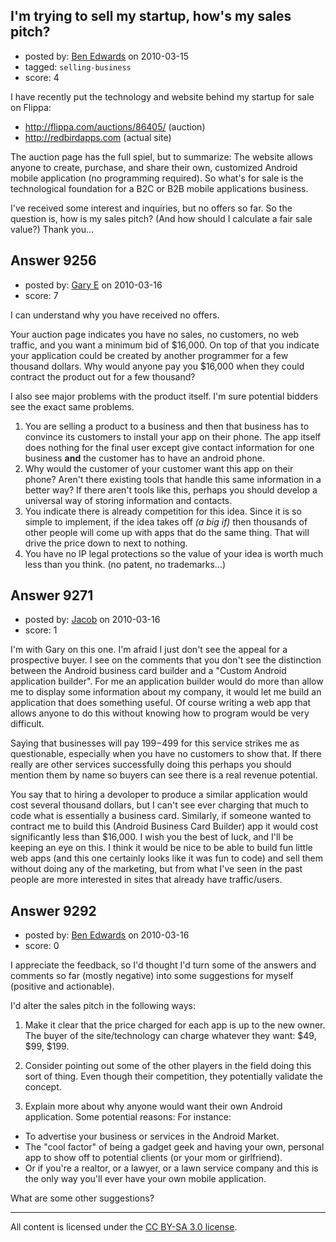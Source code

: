 ## I'm trying to sell my startup, how's my sales pitch?

- posted by: [Ben Edwards](https://stackexchange.com/users/-1/2786-ben-edwards) on 2010-03-15
- tagged: `selling-business`
- score: 4

I have recently put the technology and website behind my startup for sale on Flippa:

 - http://flippa.com/auctions/86405/ (auction)
 - http://redbirdapps.com (actual site)

The auction page has the full spiel, but to summarize: The website allows anyone to create, purchase, and share their own, customized Android mobile application (no programming required).  So what's for sale is the technological foundation for a B2C or B2B mobile applications business.

I've received some interest and inquiries, but no offers so far.  So the question is, how is my sales pitch?  (And how should I calculate a fair sale value?)  Thank you...



## Answer 9256

- posted by: [Gary E](https://stackexchange.com/users/-1/2587-gary-e) on 2010-03-16
- score: 7

I can understand why you have received no offers.

Your auction page indicates you have no sales, no customers, no web traffic, and you want a minimum bid of $16,000. On top of that you indicate your application could be created by another programmer for a few thousand dollars. Why would anyone pay you $16,000 when they could contract the product out for a few thousand?

I also see major problems with the product itself. I'm sure potential bidders see the exact same problems.

 1. You are selling a product to a business and then that business has to convince its customers to install your app on their phone. The app itself does nothing for the final user except give contact information for one business **and** the customer has to have an android phone.
 2. Why would the customer of your customer want this app on their phone? Aren't there existing tools that handle this same information in a better way? If there aren't tools like this, perhaps you should develop a universal way of storing information and contacts.
 3. You indicate there is already competition for this idea. Since it is so simple to implement, if the idea takes off *(a big if)* then thousands of other people will come up with apps that do the same thing. That will drive the price down to next to nothing.
 4. You have no IP legal protections so the value of your idea is worth much less than you think. (no patent, no trademarks...)



## Answer 9271

- posted by: [Jacob](https://stackexchange.com/users/-1/2355-jacob) on 2010-03-16
- score: 1

I'm with Gary on this one. I'm afraid I just don't see the appeal for a prospective buyer. I see on the comments that you don't see the distinction between the Android business card builder and a "Custom Android application builder". For me an application builder would do more than allow me to display some information about my company, it would let me build an application that does something useful. Of course writing a web app that allows anyone to do this without knowing how to program would be very difficult.

Saying that businesses will pay $199-$499 for this service strikes me as questionable, especially when you have no customers to show that. If there really are other services successfully doing this perhaps you should mention them by name so buyers can see there is a real revenue potential. 

You say that to hiring a devoloper to produce a similar application would cost several thousand dollars, but I can't see ever charging that much to code what is essentially a business card. Similarly, if someone wanted to contract me to build this (Android Business Card Builder) app it would cost significantly less than $16,000. I wish you the best of luck, and I'll be keeping an eye on this. I think it would be nice to be able to build fun little web apps (and this one certainly looks like it was fun to code) and sell them without doing any of the marketing, but from what I've seen in the past people are more interested in sites that already have traffic/users.



## Answer 9292

- posted by: [Ben Edwards](https://stackexchange.com/users/-1/2786-ben-edwards) on 2010-03-16
- score: 0

I appreciate the feedback, so I'd thought I'd turn some of the answers and comments so far (mostly negative) into some suggestions for myself (positive and actionable).

I'd alter the sales pitch in the following ways:

1. Make it clear that the price charged for each app is up to the new owner.  The buyer of the site/technology can charge whatever they want: $49, $99, $199.

2. Consider pointing out some of the other players in the field doing this sort of thing. Even though their competition, they potentially validate the concept.

3. Explain more about why anyone would want their own Android application.  Some potential reasons: For instance:

 - To advertise your business or services in the Android Market.  
 - The "cool factor" of being a gadget geek and having your own, personal app to show off to potential clients (or your mom or girlfriend).
 - Or if you're a realtor, or a lawyer, or a lawn service company and this is the only way you'll ever have your own mobile application.


What are some other suggestions?



---

All content is licensed under the [CC BY-SA 3.0 license](https://creativecommons.org/licenses/by-sa/3.0/).
